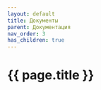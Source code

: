```yaml
---
layout: default
title: Документы
parent: Документация
nav_order: 3
has_children: true
---
```


# {{ page.title }}
